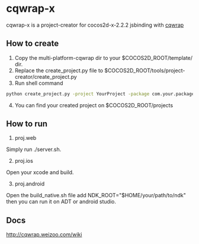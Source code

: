 # cqwrap-x 

cqwrap-x is a project-creator for cocos2d-x-2.2.2 jsbinding with [cqwrap](https://github.com/akira-cn/cqwrap)

## How to create

1. Copy the multi-platform-cqwrap dir to your $COCOS2D_ROOT/template/ dir.
2. Replace the create_project.py file to $COCOS2D_ROOT/tools/project-creator/create_project.py
3. Run shell command

```bash
python create_project.py -project YourProject -package com.your.package -language cqwrap
```

4. You can find your created project on $COCOS2D_ROOT/projects

## How to run

1. proj.web

  Simply run ./server.sh.

2. proj.ios

  Open your xcode and build.

3. proj.android

  Open the build_native.sh file add NDK_ROOT="$HOME/your/path/to/ndk" then you can run it on ADT or android studio.

## Docs

http://cqwrap.weizoo.com/wiki
